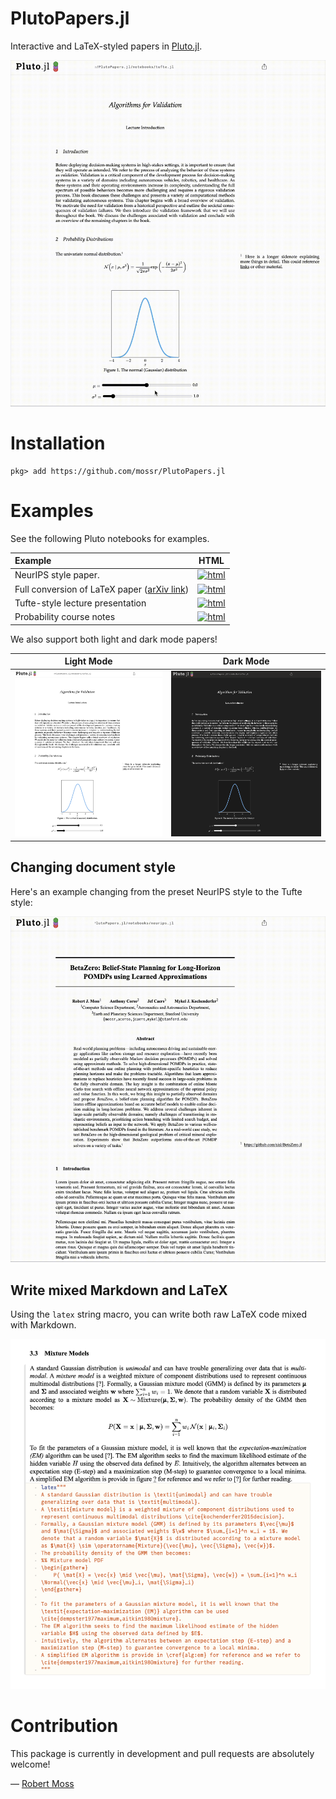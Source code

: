 # PlutoPapers.jl

Interactive and LaTeX-styled papers in [Pluto.jl](https://github.com/fonsp/Pluto.jl).

<p align="center">
    <img src="./media/tufte.gif">
</p>

# Installation
```julia-repl
pkg> add https://github.com/mossr/PlutoPapers.jl
```

# Examples

See the following Pluto notebooks for examples.

Example | HTML
:------ | :--:
NeurIPS style paper. | [![html](https://img.shields.io/badge/static%20html-NeurIPS-0072B2)](https://mossr.github.io/PlutoPapers.jl/html/neurips.html)
Full conversion of LaTeX paper ([arXiv link](https://arxiv.org/pdf/2009.09043)) | [![html](https://img.shields.io/badge/static%20html-LaTeX-0072B2)](https://mossr.github.io/PlutoPapers.jl/html/cem.html)
Tufte-style lecture presentation | [![html](https://img.shields.io/badge/static%20html-Tufte-0072B2)](https://mossr.github.io/PlutoPapers.jl/html/tufte.html)
Probability course notes | [![html](https://img.shields.io/badge/static%20html-CS109-0072B2)](https://mossr.github.io/PlutoPapers.jl/html/cs109.html)

We also support both light and dark mode papers!

Light Mode | Dark Mode
:---------------:|:----:
<kbd> <a href="./media/tufte-light.png"><img src="./media/tufte-light.png"></a> </kbd> | <kbd> <a href="./media/tufte-dark.png"><img src="./media/tufte-dark.png"></a> </kbd>


## Changing document style
Here's an example changing from the preset NeurIPS style to the Tufte style:

<p align="center">
    <img src="./media/neurips.gif">
</p>

## Write mixed Markdown and LaTeX

Using the `latex` string macro, you can write both raw LaTeX code mixed with Markdown.

<p align="center">
    <a href="./media/latex-macro.png"><img src="./media/latex-macro.png"></a>
</p>

# Contribution

This package is currently in development and pull requests are absolutely welcome!

— [Robert Moss](https://github.com/mossr)
